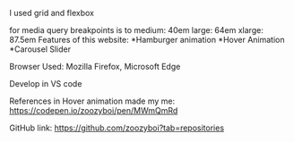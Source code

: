I used grid and flexbox

for media query breakpoints is to 
        medium: 40em
        large: 64em
        xlarge: 87.5em
Features of this website: 
*Hamburger animation
*Hover Animation
*Carousel Slider

Browser Used: Mozilla Firefox, Microsoft Edge

Develop in VS code

References in Hover animation made my me:
https://codepen.io/zoozyboi/pen/MWmQmRd

GitHub link: 
https://github.com/zoozyboi?tab=repositories

